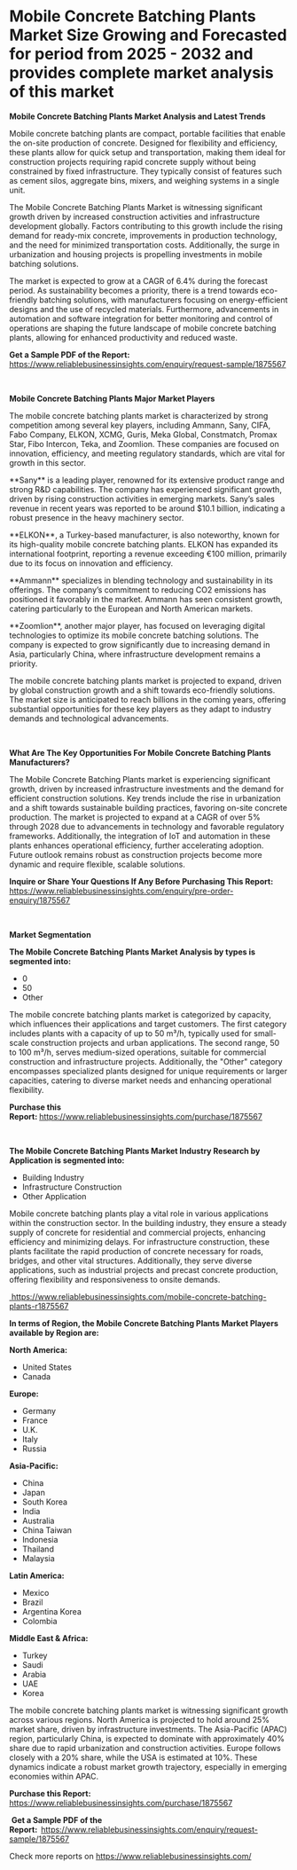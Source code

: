 <p><h1>Mobile Concrete Batching Plants Market Size Growing and Forecasted for period from 2025 - 2032 and provides complete market analysis of this market</h1></p><p><strong>Mobile Concrete Batching Plants Market Analysis and Latest Trends</strong></p>
<p><p>Mobile concrete batching plants are compact, portable facilities that enable the on-site production of concrete. Designed for flexibility and efficiency, these plants allow for quick setup and transportation, making them ideal for construction projects requiring rapid concrete supply without being constrained by fixed infrastructure. They typically consist of features such as cement silos, aggregate bins, mixers, and weighing systems in a single unit.</p><p>The Mobile Concrete Batching Plants Market is witnessing significant growth driven by increased construction activities and infrastructure development globally. Factors contributing to this growth include the rising demand for ready-mix concrete, improvements in production technology, and the need for minimized transportation costs. Additionally, the surge in urbanization and housing projects is propelling investments in mobile batching solutions.</p><p>The market is expected to grow at a CAGR of 6.4% during the forecast period. As sustainability becomes a priority, there is a trend towards eco-friendly batching solutions, with manufacturers focusing on energy-efficient designs and the use of recycled materials. Furthermore, advancements in automation and software integration for better monitoring and control of operations are shaping the future landscape of mobile concrete batching plants, allowing for enhanced productivity and reduced waste.</p></p>
<p><strong>Get a Sample PDF of the Report:&nbsp;</strong> <a href="https://www.reliablebusinessinsights.com/enquiry/request-sample/1875567?utm_campaign=2574&utm_medium=2&utm_source=Github&utm_content=ia&utm_term=19022025&utm_id=mobile-concrete-batching-plants">https://www.reliablebusinessinsights.com/enquiry/request-sample/1875567</a></p>
<p>&nbsp;</p>
<p><strong>Mobile Concrete Batching Plants Major Market Players</strong></p>
<p><p>The mobile concrete batching plants market is characterized by strong competition among several key players, including Ammann, Sany, CIFA, Fabo Company, ELKON, XCMG, Guris, Meka Global, Constmatch, Promax Star, Fibo Intercon, Teka, and Zoomlion. These companies are focused on innovation, efficiency, and meeting regulatory standards, which are vital for growth in this sector.</p><p>**Sany** is a leading player, renowned for its extensive product range and strong R&D capabilities. The company has experienced significant growth, driven by rising construction activities in emerging markets. Sany’s sales revenue in recent years was reported to be around $10.1 billion, indicating a robust presence in the heavy machinery sector.</p><p>**ELKON**, a Turkey-based manufacturer, is also noteworthy, known for its high-quality mobile concrete batching plants. ELKON has expanded its international footprint, reporting a revenue exceeding €100 million, primarily due to its focus on innovation and efficiency.</p><p>**Ammann** specializes in blending technology and sustainability in its offerings. The company’s commitment to reducing CO2 emissions has positioned it favorably in the market. Ammann has seen consistent growth, catering particularly to the European and North American markets.</p><p>**Zoomlion**, another major player, has focused on leveraging digital technologies to optimize its mobile concrete batching solutions. The company is expected to grow significantly due to increasing demand in Asia, particularly China, where infrastructure development remains a priority.</p><p>The mobile concrete batching plants market is projected to expand, driven by global construction growth and a shift towards eco-friendly solutions. The market size is anticipated to reach billions in the coming years, offering substantial opportunities for these key players as they adapt to industry demands and technological advancements.</p></p>
<p>&nbsp;</p>
<p><strong>What Are The Key Opportunities For Mobile Concrete Batching Plants Manufacturers?</strong></p>
<p><p>The Mobile Concrete Batching Plants market is experiencing significant growth, driven by increased infrastructure investments and the demand for efficient construction solutions. Key trends include the rise in urbanization and a shift towards sustainable building practices, favoring on-site concrete production. The market is projected to expand at a CAGR of over 5% through 2028 due to advancements in technology and favorable regulatory frameworks. Additionally, the integration of IoT and automation in these plants enhances operational efficiency, further accelerating adoption. Future outlook remains robust as construction projects become more dynamic and require flexible, scalable solutions.</p></p>
<p><strong>Inquire or Share Your Questions If Any Before Purchasing This Report:</strong> <a href="https://www.reliablebusinessinsights.com/enquiry/pre-order-enquiry/1875567?utm_campaign=2574&utm_medium=2&utm_source=Github&utm_content=ia&utm_term=19022025&utm_id=mobile-concrete-batching-plants">https://www.reliablebusinessinsights.com/enquiry/pre-order-enquiry/1875567</a></p>
<p>&nbsp;</p>
<p><strong>Market Segmentation</strong></p>
<p><strong>The Mobile Concrete Batching Plants Market Analysis by types is segmented into:</strong></p>
<p><ul><li>0<Capacity≤50m³/h</li><li>50<Capacity≤100m³/h</li><li>Other</li></ul></p>
<p><p>The mobile concrete batching plants market is categorized by capacity, which influences their applications and target customers. The first category includes plants with a capacity of up to 50 m³/h, typically used for small-scale construction projects and urban applications. The second range, 50 to 100 m³/h, serves medium-sized operations, suitable for commercial construction and infrastructure projects. Additionally, the "Other" category encompasses specialized plants designed for unique requirements or larger capacities, catering to diverse market needs and enhancing operational flexibility.</p></p>
<p><strong>Purchase this Report:&nbsp;</strong><a href="https://www.reliablebusinessinsights.com/purchase/1875567?utm_campaign=2574&utm_medium=2&utm_source=Github&utm_content=ia&utm_term=19022025&utm_id=mobile-concrete-batching-plants">https://www.reliablebusinessinsights.com/purchase/1875567</a></p>
<p>&nbsp;</p>
<p><strong>The Mobile Concrete Batching Plants Market Industry Research by Application is segmented into:</strong></p>
<p><ul><li>Building Industry</li><li>Infrastructure Construction</li><li>Other Application</li></ul></p>
<p><p>Mobile concrete batching plants play a vital role in various applications within the construction sector. In the building industry, they ensure a steady supply of concrete for residential and commercial projects, enhancing efficiency and minimizing delays. For infrastructure construction, these plants facilitate the rapid production of concrete necessary for roads, bridges, and other vital structures. Additionally, they serve diverse applications, such as industrial projects and precast concrete production, offering flexibility and responsiveness to onsite demands.</p></p>
<p><a href="https://www.reliablebusinessinsights.com/mobile-concrete-batching-plants-r1875567?utm_campaign=2574&utm_medium=2&utm_source=Github&utm_content=ia&utm_term=19022025&utm_id=mobile-concrete-batching-plants">&nbsp;https://www.reliablebusinessinsights.com/mobile-concrete-batching-plants-r1875567</a></p>
<p><strong>In terms of Region, the Mobile Concrete Batching Plants Market Players available by Region are:</strong></p>
<p>
    <p> <strong> North America: </strong>
        <ul>
            <li>United States</li>
            <li>Canada</li>
        </ul>
        </p> 
    <p> <strong> Europe: </strong>
        <ul>
            <li>Germany</li>
            <li>France</li>
            <li>U.K.</li>
            <li>Italy</li>
            <li>Russia</li>
        </ul>
        </p> 
    <p> <strong> Asia-Pacific: </strong>
        <ul>
            <li>China</li>
            <li>Japan</li>
            <li>South Korea</li>
            <li>India</li>
            <li>Australia</li>
            <li>China Taiwan</li>
            <li>Indonesia</li>
            <li>Thailand</li>
            <li>Malaysia</li>
        </ul>
        </p> 
    <p> <strong> Latin America: </strong>
        <ul>
            <li>Mexico</li>
            <li>Brazil</li>
            <li>Argentina Korea</li>
            <li>Colombia</li>
        </ul>
        </p> 
    <p> <strong> Middle East & Africa: </strong>
        <ul>
            <li>Turkey</li>
            <li>Saudi</li>
            <li>Arabia</li>
            <li>UAE</li>
            <li>Korea</li>
        </ul>
    </p>
    </p>
<p><p>The mobile concrete batching plants market is witnessing significant growth across various regions. North America is projected to hold around 25% market share, driven by infrastructure investments. The Asia-Pacific (APAC) region, particularly China, is expected to dominate with approximately 40% share due to rapid urbanization and construction activities. Europe follows closely with a 20% share, while the USA is estimated at 10%. These dynamics indicate a robust market growth trajectory, especially in emerging economies within APAC.</p></p>
<p><strong>Purchase this Report: </strong><a href="https://www.reliablebusinessinsights.com/purchase/1875567?utm_campaign=2574&utm_medium=2&utm_source=Github&utm_content=ia&utm_term=19022025&utm_id=mobile-concrete-batching-plants">https://www.reliablebusinessinsights.com/purchase/1875567</a></p>
<p>&nbsp;<strong>Get a Sample PDF of the Report:&nbsp;&nbsp;</strong><a href="https://www.reliablebusinessinsights.com/enquiry/request-sample/1875567?utm_campaign=2574&utm_medium=2&utm_source=Github&utm_content=ia&utm_term=19022025&utm_id=mobile-concrete-batching-plants">https://www.reliablebusinessinsights.com/enquiry/request-sample/1875567</a></p>
<p><strong></strong></p>
<p>Check more reports on <a href="https://www.reliablebusinessinsights.com/?utm_campaign=2574&utm_medium=2&utm_source=Github&utm_content=ia&utm_term=19022025&utm_id=mobile-concrete-batching-plants">https://www.reliablebusinessinsights.com/</a></p>